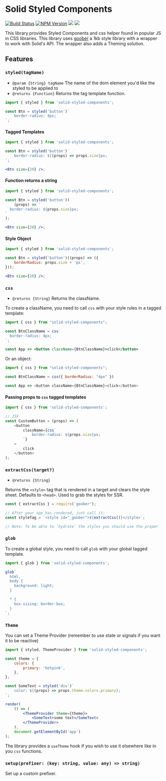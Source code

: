 # Solid Styled Components

[![Build Status](https://img.shields.io/travis/com/ryansolid/solid.svg?style=flat)](https://travis-ci.com/ryansolid/solid)
[![NPM Version](https://img.shields.io/npm/v/solid-styled-components.svg?style=flat)](https://www.npmjs.com/package/solid-styled-components)
![](https://img.shields.io/librariesio/release/npm/solid-styled-components)
![](https://img.shields.io/npm/dm/solid-styled-components.svg?style=flat)

This library provides Styled Components and css helper found in popular JS in CSS libraries. This library uses [goober](https://github.com/cristianbote/goober) a 1kb style library with a wrapper to work with Solid's API. The wrapper also adds a Theming solution.

## Features

### `styled(tagName)`

-   `@param {String} tagName` The name of the dom element you'd like the styled to be applied to
-   `@returns {Function}` Returns the tag template function.

```js
import { styled } from 'solid-styled-components';

const Btn = styled('button')`
    border-radius: 4px;
`;
```

#### Tagged Templates

```jsx
import { styled } from 'solid-styled-components';

const Btn = styled('button')`
    border-radius: ${(props) => props.size}px;
`;

<Btn size={20} />;
```

#### Function returns a string

```jsx
import { styled } from 'solid-styled-components';

const Btn = styled('button')(
    (props) => `
  border-radius: ${props.size}px;
`
);

<Btn size={20} />;
```

#### Style Object

```jsx
import { styled } from 'solid-styled-components';

const Btn = styled('button')((props) => ({
    borderRadius: props.size + 'px',
}));

<Btn size={20} />;
```

### `css`

-   `@returns {String}` Returns the className.

To create a className, you need to call `css` with your style rules in a tagged template:

```jsx
import { css } from "solid-styled-components";

const BtnClassName = css`
  border-radius: 4px;
`;

const App => <button className={BtnClassName}>click</button>
```

Or an object:

```js
import { css } from "solid-styled-components";

const BtnClassName = css({ borderRadius: "4px" })

const App => <button className={BtnClassName}>click</button>
```

#### Passing props to `css` tagged templates

```js
import { css } from 'solid-styled-components';

// JSX
const CustomButton = (props) => (
    <button
        className={css`
            border-radius: ${props.size}px;
        `}
    >
        click
    </button>
);
```

### `extractCss(target?)`

-   `@returns {String}`

Returns the `<style>` tag that is rendered in a target and clears the style sheet. Defaults to `<head>`. Used to grab the styles for SSR.

```js
const { extractCss } = require('goober');

// After your app has rendered, just call it:
const styleTag = `<style id="_goober">${extractCss()}</style>`;

// Note: To be able to `hydrate` the styles you should use the proper `id` so `goober` can pick it up and use it as the target from now on
```

### `glob`

To create a global style, you need to call `glob` with your global tagged template.

```js
import { glob } from 'solid-styled-components';

glob`
  html,
  body {
    background: light;
  }

  * {
    box-sizing: border-box;
  }
`;
```

### `Theme`

You can set a Theme Provider (remember to use state or signals if you want it to be reactive)

```jsx
import { styled, ThemeProvider } from 'solid-styled-components';

const theme = {
    colors: {
        primary: 'hotpink',
    },
};

const SomeText = styled('div')`
    color: ${(props) => props.theme.colors.primary};
`;

render(
    () => (
        <ThemeProvider theme={theme}>
            <SomeText>some text</SomeText>
        </ThemeProvider>
    ),
    document.getElementById('app')
);
```

The library provides a `useTheme` hook if you wish to use it elsewhere like in you `css` functions.

### `setup(prefixer: (key: string, value: any) => string)`

Set up a custom prefixer.
